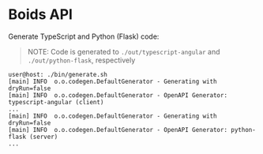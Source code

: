 # Boids API

Generate TypeScript and Python (Flask) code:

> NOTE: Code is generated to `./out/typescript-angular` and `./out/python-flask`, respectively

```
user@host: ./bin/generate.sh
[main] INFO  o.o.codegen.DefaultGenerator - Generating with dryRun=false
[main] INFO  o.o.codegen.DefaultGenerator - OpenAPI Generator: typescript-angular (client)
...
[main] INFO  o.o.codegen.DefaultGenerator - Generating with dryRun=false
[main] INFO  o.o.codegen.DefaultGenerator - OpenAPI Generator: python-flask (server)
...
```
